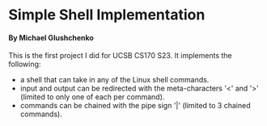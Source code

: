 # Simple Shell Implementation
#### By Michael Glushchenko

This is the first project I did for UCSB CS170 S23. It implements the following:  
- a shell that can take in any of the Linux shell commands.  
- input and output can be redirected with the meta-characters '<' and '>' (limited to only one of each per command).  
- commands can be chained with the pipe sign '|' (limited to 3 chained commands).  

